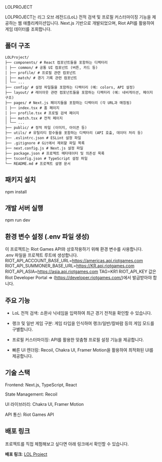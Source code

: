 LOLPROJECT

LOLPROJECT는 리그 오브 레전드(LoL) 전적 검색 및 프로필 커스터마이징 기능을 제공하는 웹 애플리케이션입니다. Next.js 기반으로 개발되었으며, Riot API를 활용하여 게임 데이터를 조회합니다.

## 폴더 구조

```
LOLProject/
├── components/ # React 컴포넌트들을 포함하는 디렉터리
│ ├── common/ # 공통 UI 컴포넌트 (버튼, 카드 등)
│ ├── profile/ # 프로필 관련 컴포넌트
│ ├── match/ # 경기 기록 관련 컴포넌트
│ └── ...
├── config/ # 설정 파일들을 포함하는 디렉터리 (예: colors, API 설정)
├── layout/ # 레이아웃 관련 컴포넌트들을 포함하는 디렉터리 (예: 네비게이션, 페이지 구조)
├── pages/ # Next.js 페이지들을 포함하는 디렉터리 (각 URL과 매칭됨)
│ ├── index.tsx # 홈 페이지
│ ├── profile.tsx # 프로필 검색 페이지
│ ├── match.tsx # 전적 페이지
│ └── ...
├── public/ # 정적 파일 (이미지, 아이콘 등)
├── utils/ # 유틸리티 함수들을 포함하는 디렉터리 (API 호출, 데이터 처리 등)
├── .eslintrc.json # ESLint 설정 파일
├── .gitignore # Git에서 제외할 파일 목록
├── next.config.js # Next.js 설정 파일
├── package.json # 프로젝트 메타데이터 및 의존성 목록
├── tsconfig.json # TypeScript 설정 파일
└── README.md # 프로젝트 설명 문서
```

## 패키지 설치

npm install

## 개발 서버 실행

npm run dev

## 환경 변수 설정 (.env 파일 생성)

이 프로젝트는 Riot Games API와 상호작용하기 위해 환경 변수를 사용합니다.  
.env 파일을 프로젝트 루트에 생성합니다.
RIOT_API_ACCOUNT_BASE_URL=https://americas.api.riotgames.com
RIOT_API_SUMMONER_BASE_URL=https://KR.api.riotgames.com
RIOT_API_ASIA=https://asia.api.riotgames.com
TAG=KR1
RIOT_API_KEY 값은 Riot Developer Portal => (https://developer.riotgames.com/)에서 발급받아야 합니다.

## 주요 기능

- LoL 전적 검색: 소환사 닉네임을 입력하여 최근 경기 전적을 확인할 수 있습니다.

- 랭크 및 일반 게임 구분: 게임 타입을 인식하여 랭크/일반/칼바람 등의 게임 모드를 구별합니다.

- 프로필 커스터마이징: API를 활용한 맞춤형 프로필 설정 기능을 제공합니다.

- 빠른 UI 렌더링: Recoil, Chakra UI, Framer Motion을 활용하여 최적화된 UI를 제공합니다.

## 기술 스택

Frontend: Next.js, TypeScript, React

State Management: Recoil

UI 라이브러리: Chakra UI, Framer Motion

API 통신: Riot Games API

## 배포 링크

프로젝트를 직접 체험해보고 싶다면 아래 링크에서 확인할 수 있습니다.

**배포 링크**: [LOL Project](https://lol-project-omega.vercel.app/)
